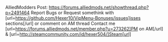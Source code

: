 AlliedModders Post: https://forums.alliedmods.net/showthread.php?p=2491464
Report Bugs or Request somethink with [url=https://github.com/Hexer10/VipMenu-Bonuses/issues]isses sections[/url] or comment on AM thread
Contact me [url=https://forums.alliedmods.net/member.php?u=273262]PM on AM[/url] & [url=http://steamcommunity.com/id/hexer504/]Steam[url]
